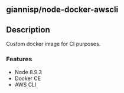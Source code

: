 ## giannisp/node-docker-awscli

## Description

Custom docker image for CI purposes.

### Features

- Node 8.9.3
- Docker CE
- AWS CLI
